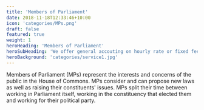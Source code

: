 ```yaml
---
title: 'Members of Parliament'
date: 2018-11-18T12:33:46+10:00
icon: 'categories/MPs.png'
draft: false
featured: true
weight: 1
heroHeading: 'Members of Parliament'
heroSubHeading: 'We offer general accouting on hourly rate or fixed fee'
heroBackground: 'categories/service1.jpg'
---
```


Members of Parliament (MPs) represent the interests and concerns of the public in the House of Commons. MPs consider and can propose new laws as well as raising their constituents' issues. MPs split their time between working in Parliament itself, working in the constituency that elected them and working for their political party.



